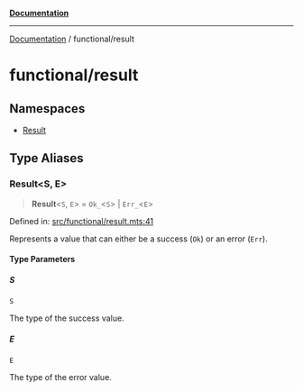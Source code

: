 [**Documentation**](../../README.md)

---

[Documentation](../../README.md) / functional/result

# functional/result

## Namespaces

- [Result](namespaces/Result.md)

## Type Aliases

### Result\<S, E\>

> **Result**\<`S`, `E`\> = `Ok_`\<`S`\> \| `Err_`\<`E`\>

Defined in: [src/functional/result.mts:41](https://github.com/noshiro-pf/ts-data-forge/blob/main/src/functional/result.mts#L41)

Represents a value that can either be a success (`Ok`) or an error (`Err`).

#### Type Parameters

##### S

`S`

The type of the success value.

##### E

`E`

The type of the error value.
